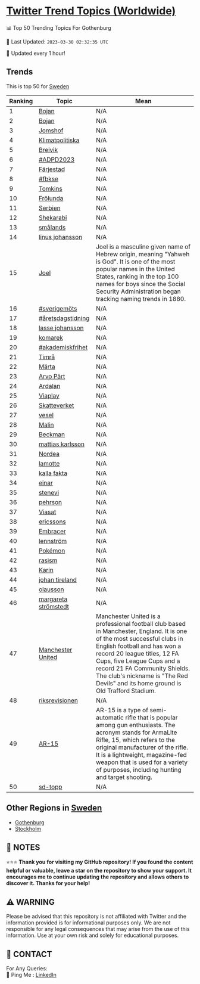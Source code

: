 [Twitter Trend Topics (Worldwide)](https://github.com/ErcinDedeoglu/Twitter-Trend-Topics)
==========


📊 Top 50 Trending Topics For Gothenburg

📆 Last Updated: `2023-03-30 02:32:35 UTC`

🔧 Updated every 1 hour!


## Trends

This is top 50 for [Sweden](</Sweden>)

| Ranking | Topic | Mean |
| ------- | ------------ | ------------ |
| 1 | [Bojan](http://twitter.com/search?q=Bojan) | N/A |
| 2 | [Bojan](http://twitter.com/search?q=Bojan) | N/A |
| 3 | [Jomshof](http://twitter.com/search?q=Jomshof) | N/A |
| 4 | [Klimatpolitiska](http://twitter.com/search?q=Klimatpolitiska) | N/A |
| 5 | [Breivik](http://twitter.com/search?q=Breivik) | N/A |
| 6 | [#ADPD2023](http://twitter.com/search?q=%23ADPD2023) | N/A |
| 7 | [Färjestad](http://twitter.com/search?q=F%c3%a4rjestad) | N/A |
| 8 | [#fbkse](http://twitter.com/search?q=%23fbkse) | N/A |
| 9 | [Tomkins](http://twitter.com/search?q=Tomkins) | N/A |
| 10 | [Frölunda](http://twitter.com/search?q=Fr%c3%b6lunda) | N/A |
| 11 | [Serbien](http://twitter.com/search?q=Serbien) | N/A |
| 12 | [Shekarabi](http://twitter.com/search?q=Shekarabi) | N/A |
| 13 | [smålands](http://twitter.com/search?q=sm%c3%a5lands) | N/A |
| 14 | [linus johansson](http://twitter.com/search?q=linus+johansson) | N/A |
| 15 | [Joel](http://twitter.com/search?q=Joel) | Joel is a masculine given name of Hebrew origin, meaning "Yahweh is God". It is one of the most popular names in the United States, ranking in the top 100 names for boys since the Social Security Administration began tracking naming trends in 1880. |
| 16 | [#sverigemöts](http://twitter.com/search?q=%23sverigem%c3%b6ts) | N/A |
| 17 | [#åretsdagstidning](http://twitter.com/search?q=%23%c3%a5retsdagstidning) | N/A |
| 18 | [lasse johansson](http://twitter.com/search?q=lasse+johansson) | N/A |
| 19 | [komarek](http://twitter.com/search?q=komarek) | N/A |
| 20 | [#akademiskfrihet](http://twitter.com/search?q=%23akademiskfrihet) | N/A |
| 21 | [Timrå](http://twitter.com/search?q=Timr%c3%a5) | N/A |
| 22 | [Märta](http://twitter.com/search?q=M%c3%a4rta) | N/A |
| 23 | [Arvo Pärt](http://twitter.com/search?q=Arvo+P%c3%a4rt) | N/A |
| 24 | [Ardalan](http://twitter.com/search?q=Ardalan) | N/A |
| 25 | [Viaplay](http://twitter.com/search?q=Viaplay) | N/A |
| 26 | [Skatteverket](http://twitter.com/search?q=Skatteverket) | N/A |
| 27 | [vesel](http://twitter.com/search?q=vesel) | N/A |
| 28 | [Malin](http://twitter.com/search?q=Malin) | N/A |
| 29 | [Beckman](http://twitter.com/search?q=Beckman) | N/A |
| 30 | [mattias karlsson](http://twitter.com/search?q=mattias+karlsson) | N/A |
| 31 | [Nordea](http://twitter.com/search?q=Nordea) | N/A |
| 32 | [lamotte](http://twitter.com/search?q=lamotte) | N/A |
| 33 | [kalla fakta](http://twitter.com/search?q=kalla+fakta) | N/A |
| 34 | [einar](http://twitter.com/search?q=einar) | N/A |
| 35 | [stenevi](http://twitter.com/search?q=stenevi) | N/A |
| 36 | [pehrson](http://twitter.com/search?q=pehrson) | N/A |
| 37 | [Viasat](http://twitter.com/search?q=Viasat) | N/A |
| 38 | [ericssons](http://twitter.com/search?q=ericssons) | N/A |
| 39 | [Embracer](http://twitter.com/search?q=Embracer) | N/A |
| 40 | [lennström](http://twitter.com/search?q=lennstr%c3%b6m) | N/A |
| 41 | [Pokémon](http://twitter.com/search?q=Pok%c3%a9mon) | N/A |
| 42 | [rasism](http://twitter.com/search?q=rasism) | N/A |
| 43 | [Karin](http://twitter.com/search?q=Karin) | N/A |
| 44 | [johan tireland](http://twitter.com/search?q=johan+tireland) | N/A |
| 45 | [olausson](http://twitter.com/search?q=olausson) | N/A |
| 46 | [margareta strömstedt](http://twitter.com/search?q=margareta+str%c3%b6mstedt) | N/A |
| 47 | [Manchester United](http://twitter.com/search?q=Manchester+United) | Manchester United is a professional football club based in Manchester, England. It is one of the most successful clubs in English football and has won a record 20 league titles, 12 FA Cups, five League Cups and a record 21 FA Community Shields. The club's nickname is "The Red Devils" and its home ground is Old Trafford Stadium. |
| 48 | [riksrevisionen](http://twitter.com/search?q=riksrevisionen) | N/A |
| 49 | [AR-15](http://twitter.com/search?q=AR-15) | AR-15 is a type of semi-automatic rifle that is popular among gun enthusiasts. The acronym stands for ArmaLite Rifle, 15, which refers to the original manufacturer of the rifle. It is a lightweight, magazine-fed weapon that is used for a variety of purposes, including hunting and target shooting. |
| 50 | [sd-topp](http://twitter.com/search?q=sd-topp) | N/A |



## Other Regions in [Sweden](</Sweden>)

* [Gothenburg](</Sweden/Gothenburg.md>)
* [Stockholm](</Sweden/Stockholm.md>)



## 📝 NOTES

⭐⭐⭐ **Thank you for visiting my GitHub repository! If you found the content helpful or valuable, leave a star on the repository to show your support. It encourages me to continue updating the repository and allows others to discover it. Thanks for your help!**


## ⚠️ WARNING

Please be advised that this repository is not affiliated with Twitter and the information provided is for informational purposes only. We are not responsible for any legal consequences that may arise from the use of this information. Use at your own risk and solely for educational purposes.


## 📨 CONTACT

 For Any Queries:  
            🏓 Ping Me : [LinkedIn](https://www.linkedin.com/in/ercindedeoglu/)
